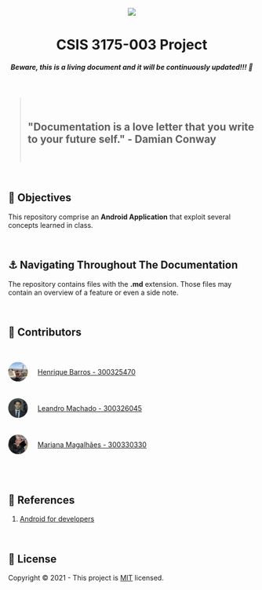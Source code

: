<p align="center"><img src="https://developer.android.com/images/logos/android.svg"></img></p>
<h1 align="center"><strong>CSIS 3175-003 Project</strong></h1>
<h5 align="center"><strong>Beware, this is a living document and it will be continuously updated!!! 🚀</strong></h5>
<br/>

<blockquote>
  <br/>
  <h2><strong>"Documentation is a love letter that you write to your future self." - Damian Conway</strong></h2>
  <br/>
</blockquote>
<br/>

<!-- <h2>🎯 <strong>Table of Contents</strong></h2>
<br/> -->

<h2>🎯 <strong>Objectives</strong></h2>
<p>
  This repository comprise an <strong>Android Application</strong> that exploit several concepts learned in class. 
</p>
<br/>
  
<h2>⚓️ <strong>Navigating Throughout The Documentation</strong></h2>
<p>The repository contains files with the <strong>.md</strong> extension. Those files may contain an overview of a feature or even a side note.</p>
<br/>

<!-- <h2>💻 <strong>Next.js</strong></h2>
<p><img src="./assets/Nextjs_SPA.png"></p>
<p><img src="./assets/Nextjs_SSR.png"></p>
<p><img src="./assets/Nextjs_SSG.png"></p>
<br/>
 -->
<!-- <h2>🔍 <strong>Requirements</strong></h2>
<p>👉 Backend specifications: please check the server folder</p>
<p>👉 Frontend specifications: will be accessible when the client folder is ac\</p>
<br/> -->

<h2>👥 <strong>Contributors</strong></h2>
<br/>
<p style="display: flex; align-items: center; padding-bottom: 20px"><img src="./assets/henrique.png" height="40px" width="40px" style="border-radius: 50%"> <a style="padding-left: 20px" href="https://github.com/HRBarros">Henrique Barros - 300325470</a></p>
<p style="display: flex; align-items: center; padding-bottom: 20px"><img src="./assets/leandro.png" height="40px" width="40px" style="border-radius: 50%"> <a style="padding-left: 20px" href="https://github.com/leandrofahur">Leandro Machado - 300326045</a></p>
<p style="display: flex; align-items: center; padding-bottom: 20px"><img src="./assets/mariana.png" height="40px" width="40px" style="border-radius: 50%"> <a style="padding-left: 20px" href="https://github.com/marimagalhaesl">Mariana Magalhães - 300330330</a></p>
<br/>

<h2>📝 <strong>References</strong></h2>
<ol>  
  <li>
    <a href="https://developer.android.com/">
        Android for developers
    </a>
  </li>
</ol>
<br/>

<h2>🔐 <strong>License</strong></h2>
<p>Copyright © 2021 - This project is <a href="./LICENSE">MIT</a> licensed.</p>
